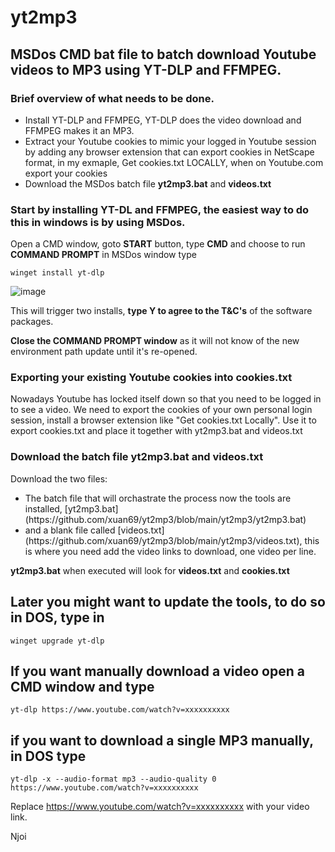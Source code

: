 # yt2mp3
## MSDos CMD bat file to batch download Youtube videos to MP3 using YT-DLP and FFMPEG.

### Brief overview of what needs to be done.
<ul>
<li>Install YT-DLP and FFMPEG, YT-DLP does the video download and FFMPEG makes it an MP3.</li>
<li>Extract your Youtube cookies to mimic your logged in Youtube session by adding any browser extension that can export cookies in NetScape format, in my exmaple, Get cookies.txt LOCALLY, when on Youtube.com export your cookies</li>
<li>Download the MSDos batch file <b>yt2mp3.bat</b> and <b>videos.txt</b></li>
</ul>

### Start by installing YT-DL and FFMPEG, the easiest way to do this in windows is by using MSDos.

Open a CMD window, goto **START** button, type **CMD** and choose to run **COMMAND PROMPT** in MSDos window type

`winget install yt-dlp`

![image](https://github.com/user-attachments/assets/86bd0734-2da1-4b11-a094-0b60605f22b4)

This will trigger two installs, **type Y to agree to the T&C's** of the software packages.

**Close the COMMAND PROMPT window** as it will not know of the new environment path update until it's re-opened.

### Exporting your existing Youtube cookies into cookies.txt
Nowadays Youtube has locked itself down so that you need to be logged in to see a video.
We need to export the cookies of your own personal login session, install a browser extension like "Get cookies.txt Locally".
Use it to export cookies.txt and place it together with yt2mp3.bat and videos.txt

### Download the batch file yt2mp3.bat and videos.txt
Download the two files:
<ul>
  <li> The batch file that will orchastrate the process now the tools are installed, [yt2mp3.bat] (https://github.com/xuan69/yt2mp3/blob/main/yt2mp3/yt2mp3.bat)</li>
  <li> and a blank file called [videos.txt] (https://github.com/xuan69/yt2mp3/blob/main/yt2mp3/videos.txt), this is where you need add the video links to download, one video per line.</li>
</ul>  

**yt2mp3.bat** when executed will look for **videos.txt** and **cookies.txt**


## Later you might want to update the tools, to do so in DOS, type in

`winget upgrade yt-dlp`


## If you want manually download a video open a CMD window and type

`yt-dlp https://www.youtube.com/watch?v=xxxxxxxxxx`

## if you want to download a single MP3 manually, in DOS type

`yt-dlp -x --audio-format mp3 --audio-quality 0 https://www.youtube.com/watch?v=xxxxxxxxxx`

Replace https://www.youtube.com/watch?v=xxxxxxxxxx with your video link.


Njoi





